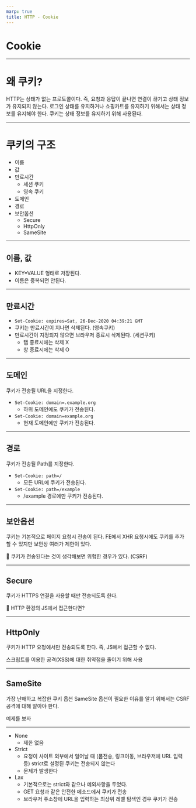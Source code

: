 ```yaml
---
marp: true
title: HTTP - Cookie
---
```


# Cookie

---

# 왜 쿠키?

HTTP는 상태가 없는 프로토콜이다.
즉, 요청과 응답이 끝나면 연결이 끊기고 상태 정보가 유지되지 않는다.
로그인 상태를 유지하거나 쇼핑카트를 유지하기 위해서는 상태 정보를 유지해야 한다.
쿠키는 상태 정보를 유지하기 위해 사용된다.

---

# 쿠키의 구조

- 이름
- 값
- 만료시간
  - 세션 쿠키
  - 영속 쿠키
- 도메인
- 경로
- 보안옵션
  - Secure
  - HttpOnly
  - SameSite

---

## 이름, 값

- KEY=VALUE 형태로 저장된다.
- 이름은 중복되면 안된다.

---

## 만료시간

- `Set-Cookie: expires=Sat, 26-Dec-2020 04:39:21 GMT`
- 쿠키는 만료시간이 지나면 삭제된다. (영속쿠키)
- 만료시간이 지정되지 않으면 브라우저 종료시 삭제된다. (세션쿠키)
  - 탭 종료시에는 삭제 X
  - 창 종료시에는 삭제 O

---

## 도메인
쿠키가 전송될 URL을 지정한다.

- `Set-Cookie: domain=.example.org`
  - 하위 도메인에도 쿠키가 전송된다.
- `Set-Cookie: domain=example.org`
  - 현재 도메인에만 쿠키가 전송된다.

---

## 경로
쿠키가 전송될 Path를 지정한다.

- `Set-Cookie: path=/`
  - 모든 URL에 쿠키가 전송된다.
- `Set-Cookie: path=/example`
  - /example 경로에만 쿠키가 전송된다.

---

## 보안옵션
쿠키는 기본적으로 페이지 요청시 전송이 된다.
FE에서 XHR 요청시에도 쿠키를 추가 할 수 있지만 보안상 여러가 제한이 있다.  

🤔 쿠키가 전송된다는 것이 생각해보면 위험한 경우가 있다. (CSRF)

---

## Secure
쿠키가 HTTPS 연결을 사용할 때만 전송되도록 한다.

🤔 HTTP 환경의 JS에서 접근한다면?

---

## HttpOnly

쿠키가 HTTP 요청에서만 전송되도록 한다. 즉, JS에서 접근할 수 없다.

스크립트를 이용한 공격(XSS)에 대한 취약점을 줄이기 위해 사용

---

## SameSite

가장 난해하고 복잡한 쿠키 옵션
SameSite 옵션이 필요한 이유를 알기 위해서는 CSRF 공격에 대해 알아야 한다.

예제를 보자

---

- None
  - 제한 없음
- Strict
  - 요청이 사이트 외부에서 일어날 때 (폼전송, 링크이동, 브라우저에 URL 입력 등) strict로 설정된 쿠키는 전송되지 않는다
  - 문제가 발생한다
- Lax
  - 기본적으로는 strict와 같으나 예외사항을 두었다.
  - GET 요청과 같은 안전한 메소드에서 쿠키가 전송
  - 브라우저 주소창에 URL을 입력하는 최상위 레벨 탐색인 경우 쿠키가 전송
